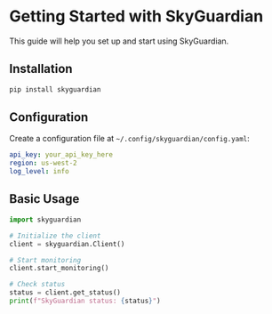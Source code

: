 # Getting Started with SkyGuardian

This guide will help you set up and start using SkyGuardian.

## Installation

```bash
pip install skyguardian
```

## Configuration

Create a configuration file at `~/.config/skyguardian/config.yaml`:

```yaml
api_key: your_api_key_here
region: us-west-2
log_level: info
```

## Basic Usage

```python
import skyguardian

# Initialize the client
client = skyguardian.Client()

# Start monitoring
client.start_monitoring()

# Check status
status = client.get_status()
print(f"SkyGuardian status: {status}")
```
